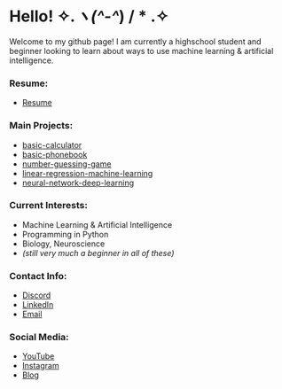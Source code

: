 # Hello! ✧.*ヽ(^-^*) / * .✧

Welcome to my github page! I am currently a highschool student and beginner looking to learn about ways to use machine learning & artificial intelligence. 

### Resume:
- [Resume]()

### Main Projects:
- [basic-calculator](https://github.com/Quarantining/basic-calculator.git)
- [basic-phonebook](https://github.com/Quarantining/basic-phonebook.git)
- [number-guessing-game](https://github.com/Quarantining/python-problems/tree/main/number-guessing-game)
- [linear-regression-machine-learning]()
- [neural-network-deep-learning]()
  
### Current Interests:
- Machine Learning & Artificial Intelligence
- Programming in Python
- Biology, Neuroscience
- *(still very much a beginner in all of these)*

### Contact Info:
- [Discord]()
- [LinkedIn]()
- [Email]()

### Social Media:
- [YouTube]()
- [Instagram]()
- [Blog]()
